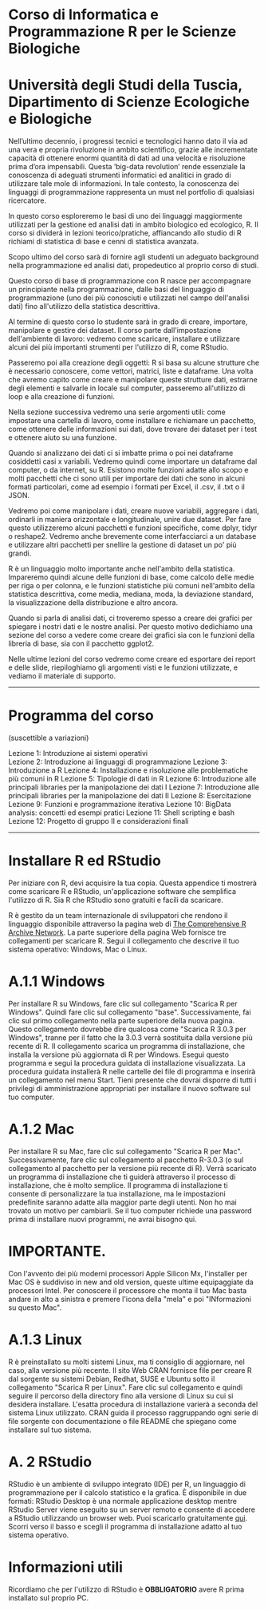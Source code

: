 # Corso di Informatica e Programmazione R per le Scienze Biologiche
# Università degli Studi della Tuscia, Dipartimento di Scienze Ecologiche e Biologiche

Nell’ultimo decennio, i progressi tecnici e tecnologici hanno dato il via ad una vera e propria rivoluzione in ambito scientifico, grazie alle incrementate capacità di ottenere enormi quantità di dati ad una velocità e risoluzione prima d’ora impensabili. Questa ‘big-data revolution’ rende essenziale la conoscenza di adeguati strumenti informatici ed analitici in grado di utilizzare tale mole di informazioni. In tale contesto, la conoscenza dei linguaggi di programmazione rappresenta un must nel portfolio di qualsiasi ricercatore.

In questo corso esploreremo le basi di uno dei linguaggi maggiormente utilizzati per la gestione ed analisi dati in ambito biologico ed ecologico, R. Il corso si dividerà in lezioni teorico/pratiche, affiancando allo studio di R richiami di statistica di base e cenni di statistica avanzata.

Scopo ultimo del corso sarà di fornire agli studenti un adeguato background nella programmazione ed analisi dati, propedeutico al proprio corso di studi.

Questo corso di base di programmazione con R nasce per accompagnare un principiante nella programmazione, dalle basi del linguaggio di programmazione (uno dei più conosciuti e utilizzati nel campo dell'analisi dati) fino all'utilizzo della statistica descrittiva.

Al termine di questo corso lo studente sarà in grado di creare, importare, manipolare e gestire dei dataset. Il corso parte dall'impostazione dell'ambiente di lavoro: vedremo come scaricare, installare e utilizzare alcuni dei più importanti strumenti per l'utilizzo di R, come RStudio.

Passeremo poi alla creazione degli oggetti: R si basa su alcune strutture che è necessario conoscere, come vettori, matrici, liste e dataframe. Una volta che avremo capito come creare e manipolare queste strutture dati, estrarne degli elementi e salvarle in locale sul computer, passeremo all'utilizzo di loop e alla creazione di funzioni.

Nella sezione successiva vedremo una serie argomenti utili: come impostare una cartella di lavoro, come installare e richiamare un pacchetto, come ottenere delle informazioni sui dati, dove trovare dei dataset per i test e ottenere aiuto su una funzione.

Quando si analizzano dei dati ci si imbatte prima o poi nei dataframe cosiddetti casi x variabili. Vedremo quindi come importare un dataframe dal computer, o da internet, su R. Esistono molte funzioni adatte allo scopo e molti pacchetti che ci sono utili per importare dei dati che sono in alcuni formati particolari, come ad esempio i formati per Excel, il .csv, il .txt o il JSON.

Vedremo poi come manipolare i dati, creare nuove variabili, aggregare i dati, ordinarli in maniera orizzontale e longitudinale, unire due dataset. Per fare questo utilizzeremo alcuni pacchetti e funzioni specifiche, come dplyr, tidyr o reshape2. Vedremo anche brevemente come interfacciarci a un database e utilizzare altri pacchetti per snellire la gestione di dataset un po' più grandi.

R è un linguaggio molto importante anche nell'ambito della statistica. Impareremo quindi alcune delle funzioni di base, come calcolo delle medie per riga o per colonna, e le funzioni statistiche più comuni nell'ambito della statistica descrittiva, come media, mediana, moda, la deviazione standard, la visualizzazione della distribuzione e altro ancora.

Quando si parla di analisi dati, ci troveremo spesso a creare dei grafici per spiegare i nostri dati e le nostre analisi. Per questo motivo dedichiamo una sezione del corso a vedere come creare dei grafici sia con le funzioni della libreria di base, sia con il pacchetto ggplot2.  

Nelle ultime lezioni del corso vedremo come creare ed esportare dei report e delle slide, riepiloghiamo gli argomenti visti e le funzioni utilizzate, e vediamo il materiale di supporto. 
_____

# Programma del corso
(suscettible a variazioni)

Lezione 1: Introduzione ai sistemi operativi <br>
Lezione 2: Introduzione ai linguaggi di programmazione
Lezione 3: Introduzione a R
Lezione 4: Installazione e risoluzione alle problematiche più comuni in R
Lezione 5: Tipologie di dati in R
Lezione 6: Introduzione alle principali libraries per la manipolazione dei dati I
Lezione 7: Introduzione alle principali libraries per la manipolazione dei dati II
Lezione 8: Esercitazione
Lezione 9: Funzioni e programmazione iterativa
Lezione 10: BigData analysis: concetti ed esempi pratici
Lezione 11: Shell scripting e bash
Lezione 12: Progetto di gruppo II e considerazioni finali
_____

# Installare R ed RStudio

Per iniziare con R, devi acquisire la tua copia. Questa appendice ti mostrerà come scaricare R e RStudio, un'applicazione software che semplifica l'utilizzo di R.
Sia R che RStudio sono gratuiti e facili da scaricare.

R è gestito da un team internazionale di sviluppatori che rendono il linguaggio disponibile attraverso la pagina web di [The Comprehensive R Archive Network](https://cran.r-project.org). La parte superiore della pagina Web fornisce tre collegamenti per scaricare R. Segui il collegamento che descrive il tuo sistema operativo: Windows, Mac o Linux.

# A.1.1 Windows

Per installare R su Windows, fare clic sul collegamento "Scarica R per Windows". Quindi fare clic sul collegamento "base". Successivamente, fai clic sul primo collegamento nella parte superiore della nuova pagina. Questo collegamento dovrebbe dire qualcosa come "Scarica R 3.0.3 per Windows", tranne per il fatto che la 3.0.3 verrà sostituita dalla versione più recente di R. Il collegamento scarica un programma di installazione, che installa la versione più aggiornata di R per Windows. Esegui questo programma e segui la procedura guidata di installazione visualizzata. La procedura guidata installerà R nelle cartelle dei file di programma e inserirà un collegamento nel menu Start. Tieni presente che dovrai disporre di tutti i privilegi di amministrazione appropriati per installare il nuovo software sul tuo computer.

# A.1.2 Mac

Per installare R su Mac, fare clic sul collegamento "Scarica R per Mac". Successivamente, fare clic sul collegamento al pacchetto R-3.0.3 (o sul collegamento al pacchetto per la versione più recente di R). Verrà scaricato un programma di installazione che ti guiderà attraverso il processo di installazione, che è molto semplice. Il programma di installazione ti consente di personalizzare la tua installazione, ma le impostazioni predefinite saranno adatte alla maggior parte degli utenti. Non ho mai trovato un motivo per cambiarli. Se il tuo computer richiede una password prima di installare nuovi programmi, ne avrai bisogno qui.

# IMPORTANTE. 
Con l'avvento dei più moderni processori Apple Silicon Mx, l'installer per Mac OS è suddiviso in new and old version, queste ultime equipaggiate da processori Intel.
Per conoscere il processore che monta il tuo Mac basta andare in alto a sinistra e premere l'icona della "mela" e poi "INformazioni su questo Mac".

# A.1.3 Linux

R è preinstallato su molti sistemi Linux, ma ti consiglio di aggiornare, nel caso, alla versione più recente. Il sito Web CRAN fornisce file per creare R dal sorgente su sistemi Debian, Redhat, SUSE e Ubuntu sotto il collegamento "Scarica R per Linux". Fare clic sul collegamento e quindi seguire il percorso della directory fino alla versione di Linux su cui si desidera installare. L'esatta procedura di installazione varierà a seconda del sistema Linux utilizzato. CRAN guida il processo raggruppando ogni serie di file sorgente con documentazione o file README che spiegano come installare sul tuo sistema.

# A. 2 RStudio

RStudio è un ambiente di sviluppo integrato (IDE) per R, un linguaggio di programmazione per il calcolo statistico e la grafica. È disponibile in due formati: RStudio Desktop è una normale applicazione desktop mentre RStudio Server viene eseguito su un server remoto e consente di accedere a RStudio utilizzando un browser web.
Puoi scaricarlo gratuitamente [qui](https://www.rstudio.com/products/rstudio/download/#download). Scorri verso il basso e scegli il programma di installazione adatto al tuo sistema operativo.

# Informazioni utili

Ricordiamo che per l'utilizzo di RStudio è **OBBLIGATORIO** avere R prima installato sul proprio PC.

